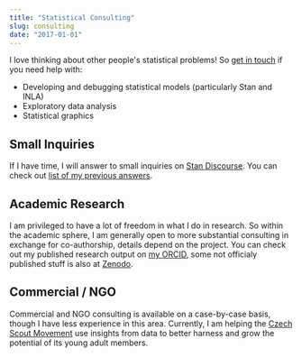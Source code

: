 ```yaml
---
title: "Statistical Consulting"
slug: consulting
date: "2017-01-01"
---
```


I love thinking about other people's statistical problems! So [get in touch](mailto:modrak.mar@gmail.com) if you need help with:

 * Developing and debugging statistical models (particularly Stan and INLA)
 * Exploratory data analysis
 * Statistical graphics

## Small Inquiries

If I have time, I will answer to small inquiries on [Stan Discourse](https://discourse.mc-stan.org). You can check out [list of my previous answers](https://discourse.mc-stan.org/u/martinmodrak/activity).

## Academic Research

I am privileged to have a lot of freedom in what I do in research. So within the academic sphere, I am generally open to more substantial consulting in exchange for co-authorship, details depend on the project. You can check out my published research output on [my ORCID](http://orcid.org/0000-0002-8886-7797), some not officialy published stuff is also at [Zenodo](https://zenodo.org/search?q=%2BMartin%20%2BModr%C3%A1k).

## Commercial / NGO

Commercial and NGO consulting is available on a case-by-case basis, though I have less experience in this area. Currently, I am helping the [Czech Scout Movement](https://www.skaut.cz/) use insights from data to better harness and grow the potential of its young adult members.
